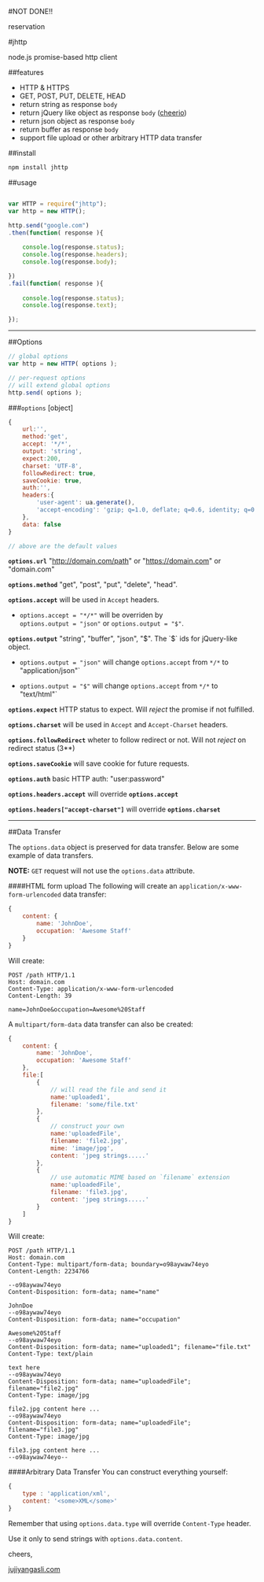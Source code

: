 #NOT DONE!!

reservation

#jhttp

node.js promise-based http client

##features
- HTTP & HTTPS
- GET, POST, PUT, DELETE, HEAD
- return string as response `body`
- return jQuery like object  as response `body` ([cheerio](https://www.npmjs.org/package/cheerio))
- return json object as response `body`
- return buffer as response `body`
- support file upload or other arbitrary HTTP data transfer

##install
```javascript
npm install jhttp
```

##usage
```javascript

var HTTP = require("jhttp");
var http = new HTTP();

http.send("google.com")
.then(function( response ){
	
	console.log(response.status);
	console.log(response.headers);
	console.log(response.body);		

})
.fail(function( response ){
	
	console.log(response.status);
	console.log(response.text);

});

```

---

##Options
```javascript
// global options
var http = new HTTP( options );

// per-request options
// will extend global options
http.send( options );
```

###`options` [object]
```javascript
{
	url:'',
	method:'get',
	accept: '*/*',
	output: 'string',
	expect:200,
	charset: 'UTF-8',
	followRedirect: true,
	saveCookie: true,
	auth:'',
	headers:{
		'user-agent': ua.generate(),
		'accept-encoding': 'gzip; q=1.0, deflate; q=0.6, identity; q=0.3, *; q=0'
	},
	data: false
}

// above are the default values
```

**`options.url`** "http://domain.com/path" or "https://domain.com" or "domain.com"

**`options.method`** "get", "post", "put", "delete", "head".

**`options.accept`** will be used in `Accept` headers.

- `options.accept = "*/*"` will be overriden by <br />`options.output = "json"` or `options.output = "$"`.

**`options.output`** "string", "buffer", "json", "$". The `$` ids for jQuery-like object.

- `options.output = "json"` will change `options.accept` from `*/*` to "application/json"`

- `options.output = "$"` will change `options.accept` from `*/*` to "text/html"`

**`options.expect`** HTTP status to expect. Will *reject* the promise if not fulfilled.

**`options.charset`** will be used in `Accept` and `Accept-Charset` headers.

**`options.followRedirect`** wheter to follow redirect or not. Will not *reject* on redirect status (3**)

**`options.saveCookie`** will save cookie for future requests.

**`options.auth`** basic HTTP auth: "user:password"

**`options.headers.accept`** will override **`options.accept`**

**`options.headers["accept-charset"]`** will override **`options.charset`**

---

##Data Transfer

The `options.data` object is preserved for data transfer. Below are some example of data transfers.

**NOTE:** `GET` request will not use the `options.data` attribute.

####HTML form upload
The following will create an `application/x-www-form-urlencoded` data transfer:
```javascript
{
	content: {
		name: 'JohnDoe',
		occupation: 'Awesome Staff'
	}
}
```

Will create:
```text
POST /path HTTP/1.1
Host: domain.com
Content-Type: application/x-www-form-urlencoded
Content-Length: 39

name=JohnDoe&occupation=Awesome%20Staff
```

A `multipart/form-data` data transfer can also be created:
```javascript
{
	content: {
		name: 'JohnDoe',
		occupation: 'Awesome Staff'
	},
	file:[
		{ 
			// will read the file and send it
			name:'uploaded1',
			filename: 'some/file.txt' 
		},
		{
			// construct your own
			name:'uploadedFile',
			filename: 'file2.jpg',
			mime: 'image/jpg',
			content: 'jpeg strings.....'
		},
		{
			// use automatic MIME based on `filename` extension
			name:'uploadedFile',
			filename: 'file3.jpg',
			content: 'jpeg strings.....'
		}
	]
}
```

Will create:
```text
POST /path HTTP/1.1
Host: domain.com
Content-Type: multipart/form-data; boundary=o98aywaw74eyo
Content-Length: 2234766

--o98aywaw74eyo
Content-Disposition: form-data; name="name"

JohnDoe
--o98aywaw74eyo
Content-Disposition: form-data; name="occupation"

Awesome%20Staff
--o98aywaw74eyo
Content-Disposition: form-data; name="uploaded1"; filename="file.txt"
Content-Type: text/plain

text here
--o98aywaw74eyo
Content-Disposition: form-data; name="uploadedFile"; filename="file2.jpg"
Content-Type: image/jpg

file2.jpg content here ...
--o98aywaw74eyo
Content-Disposition: form-data; name="uploadedFile"; filename="file3.jpg"
Content-Type: image/jpg

file3.jpg content here ...
--o98aywaw74eyo--
```


####Arbitrary Data Transfer
You can construct everything yourself:
```javascript
{
	type : 'application/xml',
	content: '<some>XML</some>'
}
```
Remember that using `options.data.type` will override `Content-Type` header.

Use it only to send strings with `options.data.content`.



cheers,

[jujiyangasli.com](http://jujiyangasli.com)
